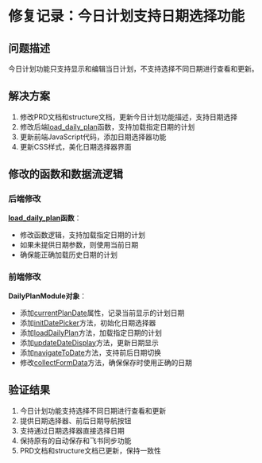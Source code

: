 # 修复记录：今日计划支持日期选择功能

## 问题描述
今日计划功能只支持显示和编辑当日计划，不支持选择不同日期进行查看和更新。

## 解决方案
1. 修改PRD文档和structure文档，更新今日计划功能描述，支持日期选择
2. 修改后端[load_daily_plan](file:///Users/amy/Documents/codes/time_recoder/app.py#L1897-L1924)函数，支持加载指定日期的计划
3. 更新前端JavaScript代码，添加日期选择器功能
4. 更新CSS样式，美化日期选择器界面

## 修改的函数和数据流逻辑

### 后端修改
**[load_daily_plan](file:///Users/amy/Documents/codes/time_recoder/app.py#L1897-L1924)函数**：
- 修改函数逻辑，支持加载指定日期的计划
- 如果未提供日期参数，则使用当前日期
- 确保能正确加载历史日期的计划

### 前端修改
**DailyPlanModule对象**：
- 添加[currentPlanDate](file:///Users/amy/Documents/codes/time_recoder/static/js/modules/dailyPlan.js#L11-L11)属性，记录当前显示的计划日期
- 添加[initDatePicker](file:///Users/amy/Documents/codes/time_recoder/static/js/modules/dailyPlan.js#L71-L117)方法，初始化日期选择器
- 添加[loadDailyPlan](file:///Users/amy/Documents/codes/time_recoder/static/js/modules/dailyPlan.js#L53-L68)方法，加载指定日期的计划
- 添加[updateDateDisplay](file:///Users/amy/Documents/codes/time_recoder/static/js/modules/dailyPlan.js#L129-L146)方法，更新日期显示
- 添加[navigateToDate](file:///Users/amy/Documents/codes/time_recoder/static/js/modules/dailyPlan.js#L148-L157)方法，支持前后日期切换
- 修改[collectFormData](file:///Users/amy/Documents/codes/time_recoder/static/js/modules/dailyPlan.js#L258-L292)方法，确保保存时使用正确的日期

## 验证结果
1. 今日计划功能支持选择不同日期进行查看和更新
2. 提供日期选择器、前后日期导航按钮
3. 支持通过日期选择器直接选择日期
4. 保持原有的自动保存和飞书同步功能
5. PRD文档和structure文档已更新，保持一致性